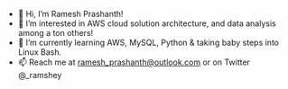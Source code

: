 - 👋 Hi, I’m Ramesh Prashanth!
- 👀 I’m interested in AWS cloud solution architecture, and data analysis among a ton others!
- 🌱 I’m currently learning AWS, MySQL, Python & taking baby steps into Linux Bash.
- 📫 Reach me at ramesh_prashanth@outlook.com or on Twitter @_ramshey
